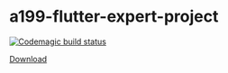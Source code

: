 # a199-flutter-expert-project

[![Codemagic build status](https://api.codemagic.io/apps/62513df60f76baaa1e7b428c/62513df60f76baaa1e7b428b/status_badge.svg)](https://codemagic.io/apps/62513df60f76baaa1e7b428c/62513df60f76baaa1e7b428b/latest_build)

<a href="https://api.codemagic.io/artifacts/49b7135e-90d8-49e3-9b76-cc60bba7b237/31fc6500-ac39-4fe6-aaf1-791b45145489/app-release.apk" download="apk_release.apk">Download</a>

